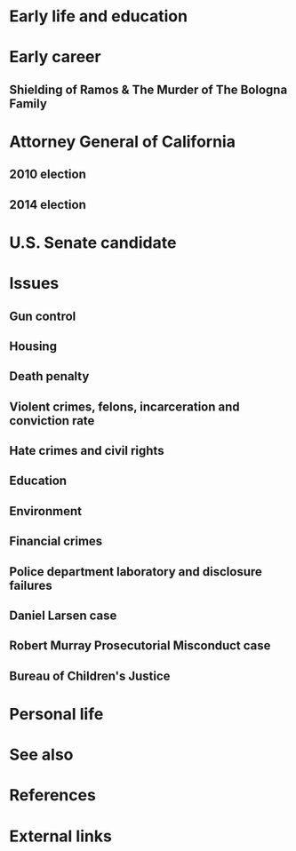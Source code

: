 # 
# Early life and education
# Early career
## Shielding of Ramos & The Murder of The Bologna Family
# Attorney General of California
## 2010 election
## 2014 election
# U.S. Senate candidate
# Issues
## Gun control
## Housing
## Death penalty
## Violent crimes, felons, incarceration and conviction rate
## Hate crimes and civil rights
## Education
## Environment
## Financial crimes
## Police department laboratory and disclosure failures
## Daniel Larsen case
## Robert Murray Prosecutorial Misconduct case
## Bureau of Children's Justice
# Personal life
# See also
# References
# External links